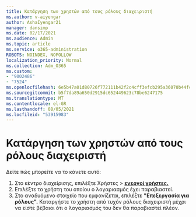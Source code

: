 ```yaml
---
title: Κατάργηση των χρηστών από τους ρόλους διαχειριστή
ms.author: v-aiyengar
author: AshaIyengar21
manager: dansimp
ms.date: 02/17/2021
ms.audience: Admin
ms.topic: article
ms.service: o365-administration
ROBOTS: NOINDEX, NOFOLLOW
localization_priority: Normal
ms.collection: Adm_O365
ms.custom:
- "9002486"
- "7524"
ms.openlocfilehash: 6e5b47a01d80726f772111b42f2c4cff3efcb295a36070b44fcb6901800e71fb
ms.sourcegitcommit: b5f7da89a650d2915dc652449623c78be6247175
ms.translationtype: MT
ms.contentlocale: el-GR
ms.lasthandoff: 08/05/2021
ms.locfileid: "53915983"
---
```

# <a name="remove-the-users-from-the-admin-roles"></a>Κατάργηση των χρηστών από τους ρόλους διαχειριστή

Δείτε πώς μπορείτε να το κάνετε αυτό:

1. Στο κέντρο διαχείρισης, επιλέξτε Χρήστες  >  [**ενεργοί χρήστες.**](https://go.microsoft.com/fwlink/p/?linkid=834822)
1. Επιλέξτε το χρήστη του οποίου ο λογαριασμός έχει παραβιαστεί.
1. Στο αναδυόμενο στοιχείο που εμφανίζεται, επιλέξτε **"Επεξεργασία για** **ρόλους".** Καταργήστε το χρήστη από τυχόν ρόλους διαχειριστή μέχρι να είστε βέβαιοι ότι ο λογαριασμός του δεν θα παραβιαστεί πλέον.


